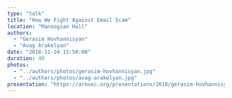 ```yaml
---
type: "talk"
title: "How We Fight Against Email Scam"
location: "Manoogian Hall"
authors:
  - "Gerasim Hovhannisyan"
  - "Avag Arakelyan"
date: "2018-11-24 15:50:00"
duration: 40
photos:
  - "../authors/photos/gerasim-hovhannisyan.jpg"
  - "../authors/photos/avag-arakelyan.jpg"
presentation: "https://armsec.org/presentations/2018/gerasim-hovhannisyan-avag-arakelyan-fighting-phishing-attacks.pptx"
---
```

